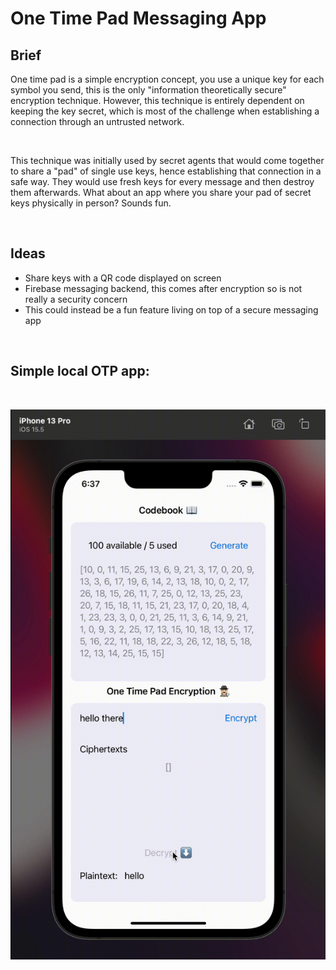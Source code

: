 
# One Time Pad Messaging App

## Brief

One time pad is a simple encryption concept, you use a unique key for each symbol you send, this is the only "information theoretically secure" encryption technique. However, this technique is entirely dependent on keeping the key secret, which is most of the challenge when establishing a connection through an untrusted network.

<br>

This technique was initially used by secret agents that would come together to share a "pad" of single use keys, hence establishing that connection in a safe way. They would use fresh keys for every message and then destroy them afterwards. What about an app where you share your pad of secret keys physically in person? Sounds fun.

<br>

## Ideas

- Share keys with a QR code displayed on screen
- Firebase messaging backend, this comes after encryption so is not really a security concern
- This could instead be a fun feature living on top of a secure messaging app

<br>

## Simple local OTP app:

<br>

![app gif](vid.gif)


